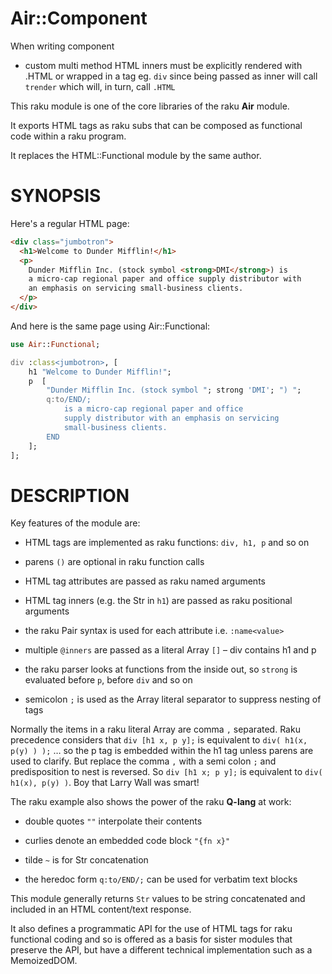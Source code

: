 Air::Component
==============

When writing component

  * custom multi method HTML inners must be explicitly rendered with .HTML or wrapped in a tag eg. `div` since being passed as inner will call `trender` which will, in turn, call `.HTML`

This raku module is one of the core libraries of the raku **Air** module.

It exports HTML tags as raku subs that can be composed as functional code within a raku program.

It replaces the HTML::Functional module by the same author.

SYNOPSIS
========

Here's a regular HTML page:

```html
<div class="jumbotron">
  <h1>Welcome to Dunder Mifflin!</h1>
  <p>
    Dunder Mifflin Inc. (stock symbol <strong>DMI</strong>) is
    a micro-cap regional paper and office supply distributor with
    an emphasis on servicing small-business clients.
  </p>
</div>
```

And here is the same page using Air::Functional:

```raku
use Air::Functional;

div :class<jumbotron>, [
    h1 "Welcome to Dunder Mifflin!";
    p  [
        "Dunder Mifflin Inc. (stock symbol "; strong 'DMI'; ") ";
        q:to/END/;
            is a micro-cap regional paper and office
            supply distributor with an emphasis on servicing
            small-business clients.
        END
    ];
];
```

DESCRIPTION
===========

Key features of the module are:

  * HTML tags are implemented as raku functions: `div, h1, p` and so on

  * parens `()` are optional in raku function calls

  * HTML tag attributes are passed as raku named arguments

  * HTML tag inners (e.g. the Str in `h1`) are passed as raku positional arguments

  * the raku Pair syntax is used for each attribute i.e. `:name<value>`

  * multiple `@inners` are passed as a literal Array `[]` – div contains h1 and p

  * the raku parser looks at functions from the inside out, so `strong` is evaluated before `p`, before `div` and so on

  * semicolon `;` is used as the Array literal separator to suppress nesting of tags

Normally the items in a raku literal Array are comma `,` separated. Raku precedence considers that `div [h1 x, p y];` is equivalent to `div( h1(x, p(y) ) );` … so the p tag is embedded within the h1 tag unless parens are used to clarify. But replace the comma `,` with a semi colon `;` and predisposition to nest is reversed. So `div [h1 x; p y];` is equivalent to `div( h1(x), p(y) )`. Boy that Larry Wall was smart!

The raku example also shows the power of the raku **Q-lang** at work:

  * double quotes `""` interpolate their contents

  * curlies denote an embedded code block `"{fn x}"`

  * tilde `~` is for Str concatenation

  * the heredoc form `q:to/END/;` can be used for verbatim text blocks

This module generally returns `Str` values to be string concatenated and included in an HTML content/text response.

It also defines a programmatic API for the use of HTML tags for raku functional coding and so is offered as a basis for sister modules that preserve the API, but have a different technical implementation such as a MemoizedDOM.


